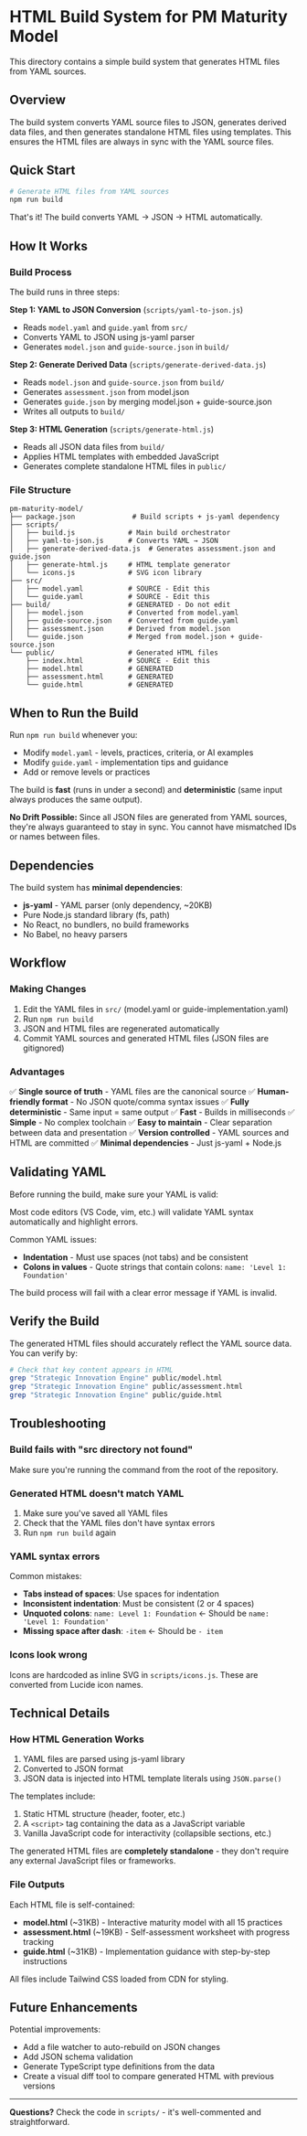 # HTML Build System for PM Maturity Model

This directory contains a simple build system that generates HTML files from YAML sources.

## Overview

The build system converts YAML source files to JSON, generates derived data files, and then generates standalone HTML files using templates. This ensures the HTML files are always in sync with the YAML source files.

## Quick Start

```bash
# Generate HTML files from YAML sources
npm run build
```

That's it! The build converts YAML → JSON → HTML automatically.

## How It Works

### Build Process

The build runs in three steps:

**Step 1: YAML to JSON Conversion** (`scripts/yaml-to-json.js`)
- Reads `model.yaml` and `guide.yaml` from `src/`
- Converts YAML to JSON using js-yaml parser
- Generates `model.json` and `guide-source.json` in `build/`

**Step 2: Generate Derived Data** (`scripts/generate-derived-data.js`)
- Reads `model.json` and `guide-source.json` from `build/`
- Generates `assessment.json` from model.json
- Generates `guide.json` by merging model.json + guide-source.json
- Writes all outputs to `build/`

**Step 3: HTML Generation** (`scripts/generate-html.js`)
- Reads all JSON data files from `build/`
- Applies HTML templates with embedded JavaScript
- Generates complete standalone HTML files in `public/`

### File Structure

```
pm-maturity-model/
├── package.json              # Build scripts + js-yaml dependency
├── scripts/
│   ├── build.js             # Main build orchestrator
│   ├── yaml-to-json.js      # Converts YAML → JSON
│   ├── generate-derived-data.js  # Generates assessment.json and guide.json
│   ├── generate-html.js     # HTML template generator
│   └── icons.js             # SVG icon library
├── src/
│   ├── model.yaml           # SOURCE - Edit this
│   └── guide.yaml           # SOURCE - Edit this
├── build/                   # GENERATED - Do not edit
│   ├── model.json           # Converted from model.yaml
│   ├── guide-source.json    # Converted from guide.yaml
│   ├── assessment.json      # Derived from model.json
│   └── guide.json           # Merged from model.json + guide-source.json
└── public/                  # Generated HTML files
    ├── index.html           # SOURCE - Edit this
    ├── model.html           # GENERATED
    ├── assessment.html      # GENERATED
    └── guide.html           # GENERATED
```

## When to Run the Build

Run `npm run build` whenever you:

- Modify `model.yaml` - levels, practices, criteria, or AI examples
- Modify `guide.yaml` - implementation tips and guidance
- Add or remove levels or practices

The build is **fast** (runs in under a second) and **deterministic** (same input always produces the same output).

**No Drift Possible:** Since all JSON files are generated from YAML sources, they're always guaranteed to stay in sync. You cannot have mismatched IDs or names between files.

## Dependencies

The build system has **minimal dependencies**:

- **js-yaml** - YAML parser (only dependency, ~20KB)
- Pure Node.js standard library (fs, path)
- No React, no bundlers, no build frameworks
- No Babel, no heavy parsers

## Workflow

### Making Changes

1. Edit the YAML files in `src/` (model.yaml or guide-implementation.yaml)
2. Run `npm run build`
3. JSON and HTML files are regenerated automatically
4. Commit YAML sources and generated HTML files (JSON files are gitignored)

### Advantages

✅ **Single source of truth** - YAML files are the canonical source
✅ **Human-friendly format** - No JSON quote/comma syntax issues
✅ **Fully deterministic** - Same input = same output
✅ **Fast** - Builds in milliseconds
✅ **Simple** - No complex toolchain
✅ **Easy to maintain** - Clear separation between data and presentation
✅ **Version controlled** - YAML sources and HTML are committed
✅ **Minimal dependencies** - Just js-yaml + Node.js

## Validating YAML

Before running the build, make sure your YAML is valid:

Most code editors (VS Code, vim, etc.) will validate YAML syntax automatically and highlight errors.

Common YAML issues:
- **Indentation** - Must use spaces (not tabs) and be consistent
- **Colons in values** - Quote strings that contain colons: `name: 'Level 1: Foundation'`

The build process will fail with a clear error message if YAML is invalid.

## Verify the Build

The generated HTML files should accurately reflect the YAML source data. You can verify by:

```bash
# Check that key content appears in HTML
grep "Strategic Innovation Engine" public/model.html
grep "Strategic Innovation Engine" public/assessment.html
grep "Strategic Innovation Engine" public/guide.html
```

## Troubleshooting

### Build fails with "src directory not found"

Make sure you're running the command from the root of the repository.

### Generated HTML doesn't match YAML

1. Make sure you've saved all YAML files
2. Check that the YAML files don't have syntax errors
3. Run `npm run build` again

### YAML syntax errors

Common mistakes:

- **Tabs instead of spaces**: Use spaces for indentation
- **Inconsistent indentation**: Must be consistent (2 or 4 spaces)
- **Unquoted colons**: `name: Level 1: Foundation` ← Should be `name: 'Level 1: Foundation'`
- **Missing space after dash**: `-item` ← Should be `- item`

### Icons look wrong

Icons are hardcoded as inline SVG in `scripts/icons.js`. These are converted from Lucide icon names.

## Technical Details

### How HTML Generation Works

1. YAML files are parsed using js-yaml library
2. Converted to JSON format
3. JSON data is injected into HTML template literals using `JSON.parse()`

The templates include:
1. Static HTML structure (header, footer, etc.)
2. A `<script>` tag containing the data as a JavaScript variable
3. Vanilla JavaScript code for interactivity (collapsible sections, etc.)

The generated HTML files are **completely standalone** - they don't require any external JavaScript files or frameworks.

### File Outputs

Each HTML file is self-contained:

- **model.html** (~31KB) - Interactive maturity model with all 15 practices
- **assessment.html** (~19KB) - Self-assessment worksheet with progress tracking
- **guide.html** (~31KB) - Implementation guidance with step-by-step instructions

All files include Tailwind CSS loaded from CDN for styling.

## Future Enhancements

Potential improvements:

- Add a file watcher to auto-rebuild on JSON changes
- Add JSON schema validation
- Generate TypeScript type definitions from the data
- Create a visual diff tool to compare generated HTML with previous versions

---

**Questions?** Check the code in `scripts/` - it's well-commented and straightforward.

